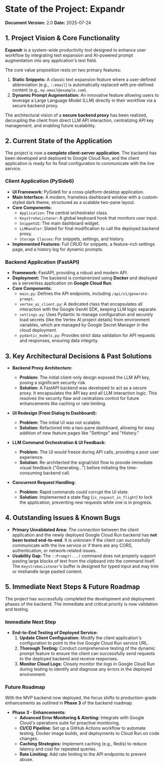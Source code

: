 # State of the Project: Expandr

**Document Version:** 2.0
**Date:** 2025-07-24

## 1. Project Vision & Core Functionality

**Expandr** is a system-wide productivity tool designed to enhance user workflow by integrating text expansion and AI-powered prompt augmentation into any application's text field.

The core value proposition rests on two primary features:

1.  **Static Snippets:** A classic text expansion feature where a user-defined abbreviation (e.g., `::email`) is automatically replaced with pre-defined content (e.g., `my.email@example.com`).
2.  **Dynamic Prompt Augmentation:** An innovative feature allowing users to leverage a Large Language Model (LLM) directly in their workflow via a secure backend proxy.

The architectural vision of a **secure backend proxy** has been realized, decoupling the client from direct LLM API interaction, centralizing API key management, and enabling future scalability.

## 2. Current State of the Application

The project is now a **complete client-server application**. The backend has been developed and deployed to Google Cloud Run, and the client application is ready for its final configuration to communicate with the live service.

### Client Application (PySide6)

*   **UI Framework:** PySide6 for a cross-platform desktop application.
*   **Main Interface:** A modern, frameless dashboard window with a custom-styled dark theme, structured as a scalable two-pane layout.
*   **Core Components:**
    *   `Application`: The central orchestrator class.
    *   `KeystrokeListener`: A global keyboard hook that monitors user input.
    *   `SnippetUI`: The main dashboard widget.
    *   `LLMHandler`: Slated for final modification to call the deployed backend proxy.
    *   `Storage Classes`: For snippets, settings, and history.
*   **Implemented Features:** Full CRUD for snippets, a feature-rich settings page, and a history log for dynamic prompts.

### Backend Application (FastAPI)

*   **Framework:** FastAPI, providing a robust and modern API.
*   **Deployment:** The backend is containerized using **Docker** and deployed as a serverless application on **Google Cloud Run**.
*   **Core Components:**
    *   `main.py`: Defines the API endpoints, including `/api/v1/generate-prompt`.
    *   `vertex_ai_client.py`: A dedicated class that encapsulates all interaction with the Google GenAI SDK, keeping LLM logic separate.
    *   `settings.py`: Uses Pydantic to manage configuration and securely load secrets (like the Vertex AI project details) from environment variables, which are managed by Google Secret Manager in the cloud deployment.
    *   `pydantic_models.py`: Provides strict data validation for API requests and responses, ensuring data integrity.

## 3. Key Architectural Decisions & Past Solutions

*   **Backend Proxy Architecture:**
    *   **Problem:** The initial client-only design exposed the LLM API key, posing a significant security risk.
    *   **Solution:** A FastAPI backend was developed to act as a secure proxy. It encapsulates the API key and all LLM interaction logic. This resolves the security flaw and centralizes control for future enhancements like caching or rate limiting.

*   **UI Redesign (From Dialog to Dashboard):**
    *   **Problem:** The initial UI was not scalable.
    *   **Solution:** Refactored into a two-pane dashboard, allowing for easy addition of new feature pages like "Settings" and "History."

*   **LLM Command Orchestration & UI Feedback:**
    *   **Problem:** The UI would freeze during API calls, providing a poor user experience.
    *   **Solution:** Re-architected the signal/slot flow to provide immediate visual feedback ("Generating...") before initiating the time-consuming backend call.

*   **Concurrent Request Handling:**
    *   **Problem:** Rapid commands could corrupt the UI state.
    *   **Solution:** Implemented a state flag (`is_request_in_flight`) to lock the application, preventing new requests while one is in progress.

## 4. Outstanding Issues & Known Bugs

*   **Primary Unvalidated Area:** The connection between the client application and the newly deployed Google Cloud Run backend has **not been tested end-to-end**. It is unknown if the client can successfully communicate with the live service or if there are any CORS, authentication, or network-related issues.
*   **Usability Gap:** The `::Prompt(...)` command does not properly support pasting large blocks of text from the clipboard into the command itself. The `KeystrokeListener`'s buffer is designed for typed input and may trim or mishandle large pasted content.

## 5. Immediate Next Steps & Future Roadmap

The project has successfully completed the development and deployment phases of the backend. The immediate and critical priority is now validation and testing.

### Immediate Next Step

*   **End-to-End Testing of Deployed Service:**
    1.  **Update Client Configuration:** Modify the client application's configuration to point to the live Google Cloud Run service URL.
    2.  **Thorough Testing:** Conduct comprehensive testing of the dynamic prompt feature to ensure the client can successfully send requests to the deployed backend and receive responses.
    3.  **Monitor Cloud Logs:** Closely monitor the logs in Google Cloud Run during testing to identify and diagnose any errors in the deployed environment.

### Future Roadmap

With the MVP backend now deployed, the focus shifts to production-grade enhancements as outlined in **Phase 3** of the backend roadmap.

*   **Phase 3 - Enhancements:**
    *   **Advanced Error Monitoring & Alerting:** Integrate with Google Cloud's operations suite for proactive monitoring.
    *   **CI/CD Pipeline:** Set up a GitHub Actions workflow to automate testing, Docker image builds, and deployments to Cloud Run on code changes.
    *   **Caching Strategies:** Implement caching (e.g., Redis) to reduce latency and cost for repeated queries.
    *   **Rate Limiting:** Add rate limiting to the API endpoints to prevent abuse.